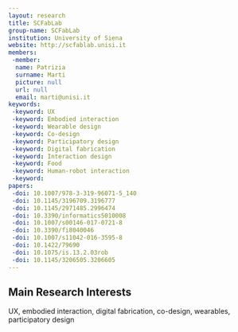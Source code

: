 ```yaml
---
layout: research
title: SCFabLab
group-name: SCFabLab
institution: University of Siena
website: http://scfablab.unisi.it
members: 
 -member: 
  name: Patrizia
  surname: Marti
  picture: null
  url: null
  email: marti@unisi.it
keywords: 
 -keyword: UX
 -keyword: Embodied interaction
 -keyword: Wearable design
 -keyword: Co-design
 -keyword: Participatory design
 -keyword: Digital fabrication
 -keyword: Interaction design
 -keyword: Food
 -keyword: Human-robot interaction
 -keyword: 
papers: 
 -doi: 10.1007/978-3-319-96071-5_140
 -doi: 10.1145/3196709.3196777
 -doi: 10.1145/2971485.2996474
 -doi: 10.3390/informatics5010008
 -doi: 10.1007/s00146-017-0721-8
 -doi: 10.3390/fi8040046
 -doi: 10.1007/s11042-016-3595-8
 -doi: 10.1422/79690
 -doi: 10.1075/is.13.2.03rob
 -doi: 10.1145/3206505.3206605
---
```



## Main Research Interests
UX, embodied interaction, digital fabrication, co-design, wearables, participatory design
